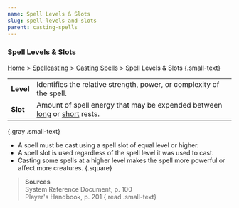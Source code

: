 ```yaml
---
name: Spell Levels & Slots
slug: spell-levels-and-slots
parent: casting-spells
---
```

### Spell Levels & Slots
[Home](dm-operations-center) > [Spellcasting](spellcasting) > [Casting Spells](casting-spells)  > Spell Levels & Slots {.small-text}

|||
|-|-|
| **Level** | Identifies the relative strength, power, or complexity of the spell.   |
| **Slot**  | Amount of spell energy that may be expended between [long](long-rest) or [short](short-rest) rests.|
{.gray .small-text}

- A spell must be cast using a spell slot of equal level or higher.
- A spell slot is used regardless of the spell level it was used to cast.
- Casting some spells at a higher level makes the spell more powerful or affect more creatures.
{.square}

> **Sources** <br/>
> System Reference Document, p. 100<br/>
> Player's Handbook, p. 201
{.read .small-text}
